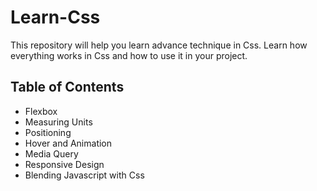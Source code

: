 # Learn-Css

This repository will help you learn advance technique in Css. Learn how everything works in Css and how to use it in your project.

## Table of Contents

- Flexbox
- Measuring Units
- Positioning
- Hover and Animation
- Media Query
- Responsive Design
- Blending Javascript with Css
